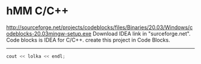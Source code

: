 # hMM C/C++
http://sourceforge.net/projects/codeblocks/files/Binaries/20.03/Windows/codeblocks-20.03mingw-setup.exe 
Download IDEA link in "surceforge.net". 
Code blocks is IDEA for C/C++. 
create this project in Code Blocks.  
___
```C++
cout << lolka << endl;
```
